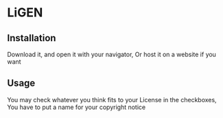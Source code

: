 # LiGEN
## Installation
Download it, and open it with your navigator, Or host it on a website if you want
## Usage
You may check whatever you think fits to your License in the checkboxes, You have to put a name for your copyright notice
